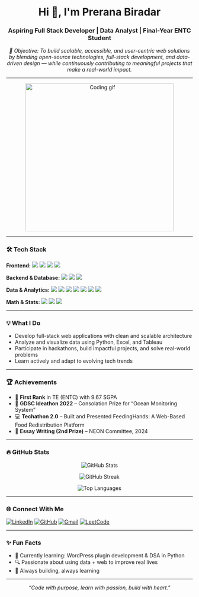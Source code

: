 <h1 align="center">Hi 👋, I'm Prerana Biradar</h1>
<h3 align="center">Aspiring Full Stack Developer | Data Analyst | Final-Year ENTC Student</h3>

<p align="center"><em>🎯 Objective: To build scalable, accessible, and user-centric web solutions by blending open-source technologies, full-stack development, and data-driven design — while continuously contributing to meaningful projects that make a real-world impact.</em></p>

---

<p align="center">
  <img src="https://media.giphy.com/media/qgQUggAC3Pfv687qPC/giphy.gif" width="400" alt="Coding gif"/>
</p>

---

### 🛠️ Tech Stack

**Frontend:**
<img src="https://img.shields.io/badge/HTML-E34F26?logo=html5&logoColor=white&style=for-the-badge"/> 
<img src="https://img.shields.io/badge/CSS-1572B6?logo=css3&logoColor=white&style=for-the-badge"/> 
<img src="https://img.shields.io/badge/JavaScript-F7DF1E?logo=javascript&logoColor=black&style=for-the-badge"/>
<img src="https://img.shields.io/badge/React-20232A?logo=react&logoColor=61DAFB&style=for-the-badge"/>

**Backend & Database:**
<img src="https://img.shields.io/badge/Node.js-339933?logo=node.js&logoColor=white&style=for-the-badge"/>
<img src="https://img.shields.io/badge/MongoDB-4EA94B?logo=mongodb&logoColor=white&style=for-the-badge"/>
<img src="https://img.shields.io/badge/SQL-003B57?logo=postgresql&logoColor=white&style=for-the-badge"/>

**Data & Analytics:**
<img src="https://img.shields.io/badge/Python-3776AB?logo=python&logoColor=white&style=for-the-badge"/>
<img src="https://img.shields.io/badge/Pandas-150458?logo=pandas&logoColor=white&style=for-the-badge"/>
<img src="https://img.shields.io/badge/NumPy-013243?logo=numpy&logoColor=white&style=for-the-badge"/>
<img src="https://img.shields.io/badge/Seaborn-5A4FCF?logo=python&logoColor=white&style=for-the-badge"/>
<img src="https://img.shields.io/badge/Matplotlib-11557c?logo=python&logoColor=white&style=for-the-badge"/>
<img src="https://img.shields.io/badge/Excel-217346?logo=microsoft-excel&logoColor=white&style=for-the-badge"/>
<img src="https://img.shields.io/badge/Tableau-E97627?logo=tableau&logoColor=white&style=for-the-badge"/>

**Math & Stats:**
<img src="https://img.shields.io/badge/Linear--Algebra-Orange?style=for-the-badge&logo=mathworks&logoColor=white"/>
<img src="https://img.shields.io/badge/Calculus-Blue?style=for-the-badge&logo=python&logoColor=white"/>
<img src="https://img.shields.io/badge/Probability--and--Statistics-FF6F00?style=for-the-badge&logo=chartdotjs&logoColor=white"/>

---

### 💡 What I Do

- Develop full-stack web applications with clean and scalable architecture  
- Analyze and visualize data using Python, Excel, and Tableau  
- Participate in hackathons, build impactful projects, and solve real-world problems  
- Learn actively and adapt to evolving tech trends

---

### 🏆 Achievements

- 🥇 **First Rank** in TE (ENTC) with 9.67 SGPA  
- 🧠 **GDSC Ideathon 2022** – Consolation Prize for “Ocean Monitoring System”  
- 💻 **Techathon 2.0** – Built and Presented FeedingHands: A Web-Based Food Redistribution Platform  
- 📝 **Essay Writing (2nd Prize)** – NEON Committee, 2024  

---

### 🔥 GitHub Stats

<p align="center">
  <img src="https://github-readme-stats.vercel.app/api?username=preranav-biradar&show_icons=true&theme=radical" alt="GitHub Stats" />
</p>

<p align="center">
  <img src="https://github-readme-streak-stats.herokuapp.com/?user=preranav-biradar&theme=dark" alt="GitHub Streak" />
</p>

<p align="center">
  <img src="https://github-readme-stats.vercel.app/api/top-langs/?username=preranav-biradar&layout=compact&theme=tokyonight" alt="Top Languages" />
</p>

---

### 🌐 Connect With Me

[![LinkedIn](https://img.shields.io/badge/LinkedIn-blue?logo=linkedin&style=for-the-badge)](https://www.linkedin.com/in/prerana-biradar-a5643b267/)
[![GitHub](https://img.shields.io/badge/GitHub-100000?logo=github&logoColor=white&style=for-the-badge)](https://github.com/preranav-biradar)
[![Gmail](https://img.shields.io/badge/Gmail-D14836?logo=gmail&logoColor=white&style=for-the-badge)](mailto:preranabiradar6@gmail.com)
[![LeetCode](https://img.shields.io/badge/LeetCode-FFA116?logo=leetcode&logoColor=white&style=for-the-badge)](https://leetcode.com/u/PreranaBiradar/)

---

### ✨ Fun Facts

- 🎯 Currently learning: WordPress plugin development & DSA in Python  
- 🔍 Passionate about using data + web to improve real lives  
- 🚀 Always building, always learning  

---

<p align="center"><em>“Code with purpose, learn with passion, build with heart.”</em></p>
